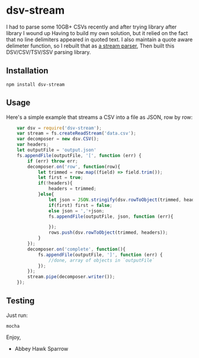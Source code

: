 dsv-stream
==========
I had to parse some 10GB+ CSVs recently and after trying library after library I wound up Having to build my own solution, but it relied on the fact that no line delimiters appeared in quoted text. I also maintain a quote aware delimeter function, so I rebuilt that as [a stream parser](https://www.npmjs.com/package/strangler#stranglerstreamdecomposer), Then built this DSV/CSV/TSV/SSV parsing library.

Installation
------------

    npm install dsv-stream

Usage
-----
Here's a simple example that streams a CSV into a file as JSON, row by row:

```js
    var dsv = require('dsv-stream');
    var stream = fs.createReadStream('data.csv');
    var decomposer = new dsv.CSV();
    var headers;
    let outputFile = 'output.json'
    fs.appendFile(outputFile, '[', function (err) {
        if (err) throw err;
        decomposer.on('row', function(row){
            let trimmed = row.map((field) => field.trim());
            let first = true;
            if(!headers){
                headers = trimmed;
            }else{
                let json = JSON.stringify(dsv.rowToObject(trimmed, headers));
                if(first) first = false;
                else json = ','+json;
                fs.appendFile(outputFile, json, function (err){

                });
                rows.push(dsv.rowToObject(trimmed, headers));
            }
        });
        decomposer.on('complete', function(){
            fs.appendFile(outputFile, ']', function (err) {
                //done, array of objects in `outputFile`
            });
        });
        stream.pipe(decomposer.writer());
    });
```

Testing
-------
Just run:

    mocha

Enjoy,
- Abbey Hawk Sparrow
